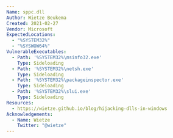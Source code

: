 ```yaml
---
Name: sppc.dll
Author: Wietze Beukema
Created: 2021-02-27
Vendor: Microsoft
ExpectedLocations:
  - "%SYSTEM32%"
  - "%SYSWOW64%"
VulnerableExecutables:
  - Path: '%SYSTEM32%\msinfo32.exe'
    Type: Sideloading
  - Path: '%SYSTEM32%\netsh.exe'
    Type: Sideloading
  - Path: '%SYSTEM32%\packageinspector.exe'
    Type: Sideloading
  - Path: '%SYSTEM32%\slui.exe'
    Type: Sideloading
Resources:
  - https://wietze.github.io/blog/hijacking-dlls-in-windows
Acknowledgements:
  - Name: Wietze
    Twitter: "@wietze"
---
```


